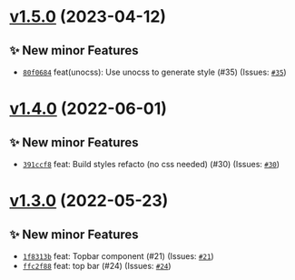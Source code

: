 # [v1.5.0](https://github.com/Candy-Doc/candy-doc-components-library/compare/v1.4.0...v1.5.0) (2023-04-12)

## ✨ New minor Features
- [`80f0684`](https://github.com/Candy-Doc/candy-doc-components-library/commit/80f0684)  feat(unocss): Use unocss to generate style (#35) (Issues: [`#35`](https://github.com/Candy-Doc/candy-doc-components-library/issues/35))

# [v1.4.0](https://github.com/Candy-Doc/candy-doc-components-library/compare/v1.3.0...v1.4.0) (2022-06-01)

## ✨ New minor Features
- [`391ccf8`](https://github.com/Candy-Doc/candy-doc-components-library/commit/391ccf8)  feat: Build styles refacto (no css needed) (#30) (Issues: [`#30`](https://github.com/Candy-Doc/candy-doc-components-library/issues/30))

# [v1.3.0](https://github.com/Candy-Doc/candy-doc-components-library/compare/v1.2.1...v1.3.0) (2022-05-23)

## ✨ New minor Features
- [`1f8313b`](https://github.com/Candy-Doc/candy-doc-components-library/commit/1f8313b)  feat: Topbar component (#21) (Issues: [`#21`](https://github.com/Candy-Doc/candy-doc-components-library/issues/21))
- [`ffc2f88`](https://github.com/Candy-Doc/candy-doc-components-library/commit/ffc2f88)  feat: top bar (#24) (Issues: [`#24`](https://github.com/Candy-Doc/candy-doc-components-library/issues/24))
